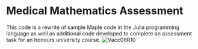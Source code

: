 # Medical Mathematics Assessment
This code is a rewrite of sample Maple code in the Julia programming language as well as additional code developed to complete an assessment task for an honours university course. 
![Vacc08R10](https://github.com/DilapidatedLighthouse/MedicalMathematicsAssessment/assets/122573155/18093092-b4c2-4e99-801f-80689ef6cdde)
